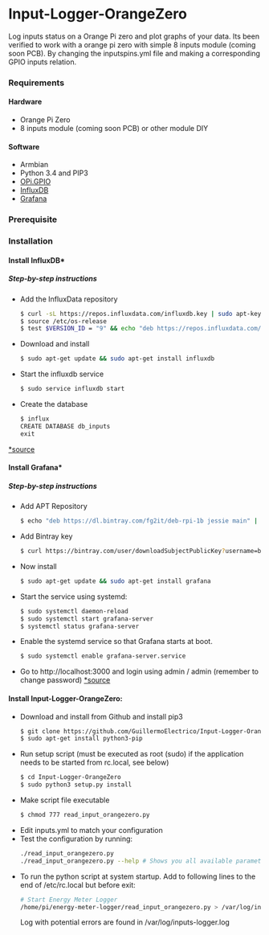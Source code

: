 # Input-Logger-OrangeZero
Log inputs status on a Orange Pi zero and plot graphs of your data.
Its been verified to work with a orange pi zero with simple 8 inputs module (coming soon PCB). By changing the inputspins.yml file and making a corresponding GPIO inputs relation.

### Requirements

#### Hardware

* Orange Pi Zero
* 8 inputs module (coming soon PCB) or other module DIY

#### Software

* Armbian
* Python 3.4 and PIP3
* [OPi.GPIO](https://pypi.org/project/OPi.GPIO/)
* [InfluxDB](https://docs.influxdata.com/influxdb/v1.3/)
* [Grafana](http://docs.grafana.org/)

### Prerequisite

### Installation
#### Install InfluxDB*

##### Step-by-step instructions
* Add the InfluxData repository
    ```sh
    $ curl -sL https://repos.influxdata.com/influxdb.key | sudo apt-key add -
    $ source /etc/os-release
    $ test $VERSION_ID = "9" && echo "deb https://repos.influxdata.com/debian stretch stable" | sudo tee /etc/apt/sources.list.d/influxdb.list
    ```
* Download and install
    ```sh
    $ sudo apt-get update && sudo apt-get install influxdb
    ```
* Start the influxdb service
    ```sh
    $ sudo service influxdb start
    ```
* Create the database
    ```sh
    $ influx
    CREATE DATABASE db_inputs
    exit 
    ```
[*source](https://docs.influxdata.com/influxdb/v1.3/introduction/installation/)

#### Install Grafana*

##### Step-by-step instructions
* Add APT Repository
    ```sh
    $ echo "deb https://dl.bintray.com/fg2it/deb-rpi-1b jessie main" | sudo tee -a /etc/apt/sources.list.d/grafana.list
    ```
* Add Bintray key
    ```sh
    $ curl https://bintray.com/user/downloadSubjectPublicKey?username=bintray | sudo apt-key add -
    ```
* Now install
    ```sh
    $ sudo apt-get update && sudo apt-get install grafana 
    ```
* Start the service using systemd:
    ```sh
    $ sudo systemctl daemon-reload
    $ sudo systemctl start grafana-server
    $ systemctl status grafana-server
    ```
* Enable the systemd service so that Grafana starts at boot.
    ```sh
    $ sudo systemctl enable grafana-server.service
    ```
* Go to http://localhost:3000 and login using admin / admin (remember to change password)
[*source](http://docs.grafana.org/installation/debian/)

#### Install Input-Logger-OrangeZero:
* Download and install from Github and install pip3
    ```sh
    $ git clone https://github.com/GuillermoElectrico/Input-Logger-OrangeZero.git
	$ sudo apt-get install python3-pip
    ```
* Run setup script (must be executed as root (sudo) if the application needs to be started from rc.local, see below)
    ```sh
    $ cd Input-Logger-OrangeZero
    $ sudo python3 setup.py install
    ```    
* Make script file executable
    ```sh
    $ chmod 777 read_input_orangezero.py
    ```
* Edit inputs.yml to match your configuration
* Test the configuration by running:
    ```sh
    ./read_input_orangezero.py
    ./read_input_orangezero.py --help # Shows you all available parameters
    ```
* To run the python script at system startup. Add to following lines to the end of /etc/rc.local but before exit:
    ```sh
    # Start Energy Meter Logger
    /home/pi/energy-meter-logger/read_input_orangezero.py > /var/log/inputs-logger.log &
    ```
    Log with potential errors are found in /var/log/inputs-logger.log
